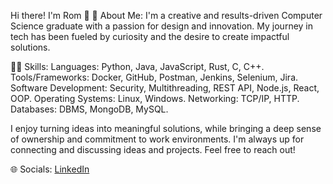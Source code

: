 
Hi there! I'm Rom 👋
💫 About Me:
I'm a creative and results-driven Computer Science graduate with a passion for design and innovation. My journey in tech has been fueled by curiosity and the desire to create impactful solutions.

👨‍💻 Skills:
 Languages: Python, Java, JavaScript, Rust, C, C++.
 Tools/Frameworks: Docker, GitHub, Postman, Jenkins, Selenium, Jira.
 Software Development: Security, Multithreading, REST API, Node.js, React, OOP.
 Operating Systems:  Linux, Windows.
 Networking: TCP/IP, HTTP.
 Databases: DBMS, MongoDB, MySQL.
 
I enjoy turning ideas into meaningful solutions, while bringing a deep sense of ownership and commitment to work environments. I'm always up for connecting and discussing ideas and projects. Feel free to reach out!

🌐 Socials:
[LinkedIn](https://www.linkedin.com/in/rom-green)
